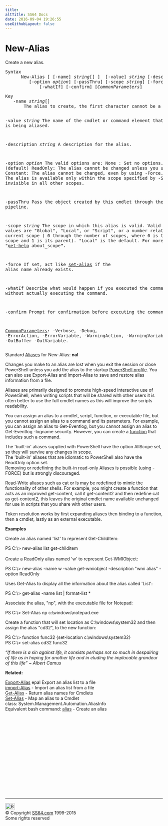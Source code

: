 ```yaml
---
title:
altTitle: SS64 Docs
date: 2016-09-04 19:26:55
useGithubLayout: false
---
```

<!-- #BeginLibraryItem "/Library/head_ps.lbi" --><!-- #EndLibraryItem --><h1>New-Alias</h1> 
<p>Create a new alias.</p>
<pre>Syntax
      New-Alias [ [-name] <i>string</i>[] ]  [-value] <i>string</i> [-description <i>string</i>] 
         [-option <i>option</i>] [-passThru] [-scope <i>string</i>] [-force] 
             [-whatIf] [-confirm] [<i>CommonParameters</i>]</pre>
<pre>Key
   -name <i>string</i>[]
       The alias to create, the first character cannot be a number.

   -value <i>string</i>
       The name of the cmdlet or command element that is being aliased.

   -description <i>string</i>
       A description for the alias.

   -option <i>option</i>
       The valid options are: 
         None    : Set no options. (default) 
         ReadOnly: The alias cannot be changed unless you use -Force. 
         Constant: The alias cannot be changed, even by using -Force. 
         Private : The alias is available only within the scope specified by -Scope. 
                   It is invisible in all other scopes.

   -passThru 
       Pass the object created by this cmdlet through the pipeline. 

   -scope <i>string</i>
       The scope in which this alias is valid. 
       Valid values are "Global", "Local", or "Script", or a number relative
       to the current scope ( 0 through the number of scopes, where 0 is the
       current scope and 1 is its parent). "Local" is the default.
       For more, type "<a href="get-help.html">get-help</a> about_scope<b>".</b>

   -force
       If set, act like <a href="set-alias.html">set-alias</a> if the alias name already exists.

   -whatIf
       Describe what would happen if you executed the command without actually
       executing the command.

   -confirm
       Prompt for confirmation before executing the command.

   <a href="common.html">CommonParameters</a>:
       -Verbose, -Debug, -ErrorAction, -ErrorVariable, -WarningAction, -WarningVariable,
       -OutBuffer -OutVariable.</pre>
<p>Standard <a href="get-alias.html">Aliases</a> for New-Alias:<span class="code"> <b>nal</b></span></p>
<p>Changes you make to an alias are lost when you exit the session or close  PowerShell unless you add the alias to the startup <a href="syntax-profile.html">PowerShell profile</a>.  You can also use  Export-Alias and Import-Alias to save and restore alias information from a file.</p>
<p>Aliases are primarily designed to promote high-speed interactive use of PowerShell, when writing scripts that will be shared with other users it is often better to use the full cmdlet names as this will improve the scripts readability.</p>
<p>You can assign an alias to a cmdlet, script, function, or executable file, but you cannot assign an alias to a command and its parameters. For example, you can assign an alias to <span class="code">Get-Eventlog</span>, but you cannot assign an alias to <span class="code">Get-Eventlog -logname security</span>. However, you can create a <a href="syntax-functions.html">function</a> that includes such a command.</p>
<p>The 'built-in' aliases supplied with PowerShell have the option <span class="code">AllScope</span> set, so they will survive any changes in scope.<br>
The 'built-in' aliases that are idiomatic to PowerShell also have the <span class="code">ReadOnly</span> option set.<br>
Removing or redefining the built-in read-only Aliases is possible (using <span class="code">-FORCE</span>) but  is strongly discouraged.</p>
<p>Read-Write aliases such as <span class="code">cat</span> or <span class="code">ls</span> may be redefined to  mimic the functionality of other shells.  For example, you might create a function that acts as an improved <span class="code">get-content</span>, call it <span class="code">get-content2</span> and then redefine <span class="code">cat</span> as <span class="code">get-content2</span>,  this leaves the original cmdlet name available  unchanged for use in scripts that you  share with other users.</p>
<p>Token resolution works by first expanding aliases then binding to a function, then a cmdlet, lastly as an external executable.</p>
<p><b>Examples</b></p>
<p>Create an alias named 'list' to represent  Get-ChildItem:</p>
<p><span class="code">PS C:\&gt; new-alias list get-childitem</span><br><br>
Create a ReadOnly alias named 'w' to represent  Get-WMIObject:</p>
<p class="code">PS C:\&gt; new-alias -name w -value get-wmiobject -description "wmi alias" -option ReadOnly</p>
<p>Uses Get-Alias to display all  the information about the alias called 'List':</p>
<p class="code">PS C:\&gt; get-alias -name list | format-list *</p>
<p>Associate the alias, "np", with the executable file for Notepad:</p>
<p class="code">PS C:\&gt; Set-Alias np c:\windows\notepad.exe</p>
<p>Create a function that will set location as C:\windows\system32 and then assign the alias "cd32", to the new function:</p>
<p class="code">PS C:\&gt; function func32 {set-location c:\windows\system32}<br>
PS C:\&gt; set-alias cd32 func32&nbsp;</p>
<p class="quote"><i>“If there is a sin against life, it consists perhaps not so much in despairing of life as in hoping for another life and in eluding the implacable grandeur of this life” ~ Albert Camus</i></p>
<p><b>Related:</b></p>
<p>  <a href="export-alias.html">Export-Alias</a> epal Export an alias list to a file<br>
<a href="import-alias.html">import-Alias</a> - Import an alias list from a file<br>
<a href="get-alias.html">Get-Alias</a> - Return alias names for Cmdlets<br>
<a href="set-alias.html">Set-Alias</a> - Map an alias to a Cmdlet<br>
class: System.Management.Automation.AliasInfo <br>
Equivalent bash command: <a href="../bash/alias.html">alias</a> - Create an alias</p><!-- #BeginLibraryItem "/Library/foot_ps.lbi" --><p>
<!-- PowerShell300 -->
<ins class="adsbygoogle" style="display:inline-block;width:300px;height:250px" data-ad-client="ca-pub-6140977852749469" data-ad-slot="6253539900"></ins>
<script>
(adsbygoogle = window.adsbygoogle || []).push({});
</script></p>
<hr>
<div id="bl" class="footer"><a href="new-alias.html#"><img src="../images/top.png" width="30" height="22" alt="Back to the Top"></a></div>
<div id="br" class="footer, tagline">© Copyright <a href="../index.html">SS64.com</a> 1999-2015<br>
Some rights reserved</div><!-- #EndLibraryItem -->

